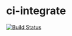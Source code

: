 # ci-integrate

[![Build Status](https://travis-ci.com/rahuljidgedev/ci-integrate.svg?branch=master)](https://travis-ci.com/rahuljidgedev/ci-integrate)